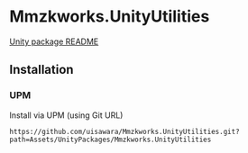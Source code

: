 # Mmzkworks.UnityUtilities

[Unity package README](https://github.com/uisawara/Mmzkworks.UnityUtilities/blob/main/Assets/UnityPackages/Mmzkworks.UnityUtilities/README.md)

## Installation

### UPM

Install via UPM (using Git URL)

```
https://github.com/uisawara/Mmzkworks.UnityUtilities.git?path=Assets/UnityPackages/Mmzkworks.UnityUtilities
```
